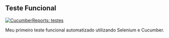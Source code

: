 ## Teste Funcional

[![CucumberReports: testes](https://messages.cucumber.io/api/report-collections/2e528a20-fd51-42e1-8bfe-7542cc019529/badge)](https://reports.cucumber.io/report-collections/2e528a20-fd51-42e1-8bfe-7542cc019529)


Meu primeiro teste funcional automatizado utilizando Selenium e Cucumber.

